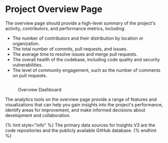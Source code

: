 # Project Overview Page

The overview page should provide a high-level summary of the project's activity, contributors, and performance metrics, including:

* The number of contributors and their distribution by location or organization.
* The total number of commits, pull requests, and issues.
* The average time to resolve issues and merge pull requests.
* The overall health of the codebase, including code quality and security vulnerabilities.
* The level of community engagement, such as the number of comments on pull requests.

<figure><img src="../../../.gitbook/assets/2023-10-05_19h01_33.gif" alt=""><figcaption><p>Overview Dashboard</p></figcaption></figure>

The analytics tools on the overview page provide a range of features and visualizations that can help you gain insights into the project's performance, identify areas for improvement, and make informed decisions about development and collaboration.

{% hint style="info" %}
The primary data sources for Insights V3 are the code repositories and the publicly available GitHub database.
{% endhint %}
